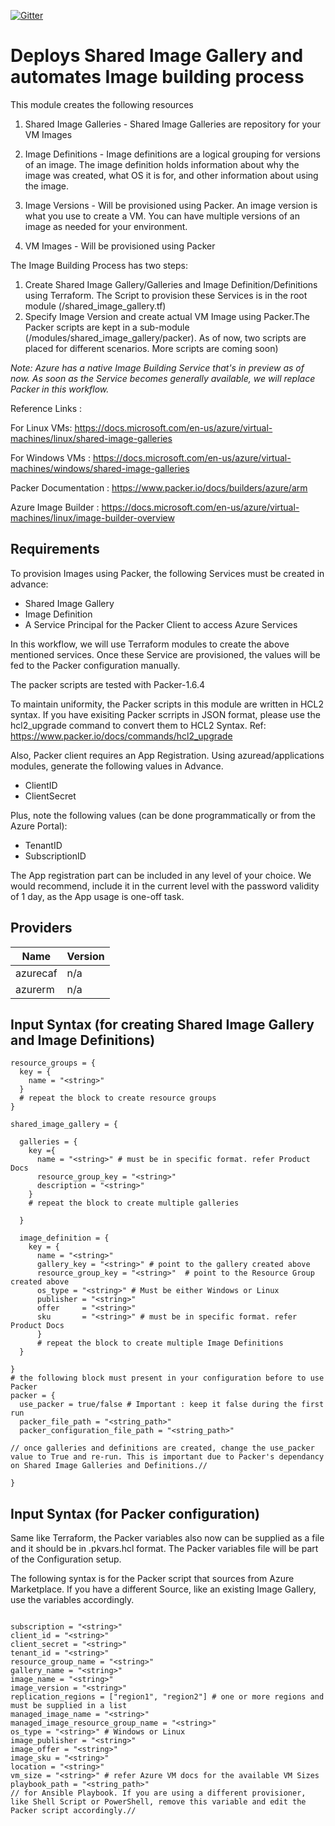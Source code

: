 [![Gitter](https://badges.gitter.im/aztfmod/community.svg)](https://gitter.im/aztfmod/community?utm_source=badge&utm_medium=badge&utm_campaign=pr-badge)

# Deploys Shared Image Gallery and automates Image building process
This module creates the following resources

1. Shared Image Galleries - Shared Image Galleries are repository for your VM Images

2. Image Definitions - Image definitions are a logical grouping for versions of an image. The image definition holds information about why the image was created, what OS it is for, and other information about using the image.

3. Image Versions - Will be provisioned using Packer. An image version is what you use to create a VM. You can have multiple versions of an image as needed for your environment.

4. VM Images - Will be provisioned using Packer


The Image Building Process has two steps:

1. Create Shared Image Gallery/Galleries and Image Definition/Definitions using Terraform. The Script to provision these Services is in the root module (/shared_image_gallery.tf)
2. Specify Image Version and create actual VM Image using Packer.The Packer scripts are kept in a sub-module (/modules/shared_image_gallery/packer). As of now, two scripts are placed for different scenarios. More scripts are coming soon)


*Note: Azure has a native Image Building Service that's in preview as of now. As soon as  the Service becomes generally available, we will replace Packer in this workflow.*

Reference Links :

For Linux VMs: https://docs.microsoft.com/en-us/azure/virtual-machines/linux/shared-image-galleries

For Windows VMs : https://docs.microsoft.com/en-us/azure/virtual-machines/windows/shared-image-galleries 

Packer Documentation : https://www.packer.io/docs/builders/azure/arm

Azure Image Builder : https://docs.microsoft.com/en-us/azure/virtual-machines/linux/image-builder-overview 


## Requirements

To provision Images using Packer, the following Services must be created in advance:
- Shared Image Gallery
- Image Definition
- A Service Principal for the Packer Client to access Azure Services

In this workflow, we will use Terraform modules to create the above mentioned services. Once these Service are provisioned, the values will be fed to the Packer configuration manually.

The packer scripts are tested with Packer-1.6.4

To maintain uniformity, the Packer scripts in this module are written in HCL2 syntax. If you have exisiting Packer scrripts in JSON format, please use the hcl2_upgrade command to convert them to HCL2 Syntax. Ref: https://www.packer.io/docs/commands/hcl2_upgrade

Also, Packer client requires an App Registration. Using azuread/applications modules, generate the following values in Advance. 

- ClientID
- ClientSecret

Plus, note the following values (can be done programmatically or from the Azure Portal):

- TenantID
- SubscriptionID


The App registration part can be included in any level of your choice. We would recommend, include it in the current level with the password validity of 1 day, as the App usage is one-off task. 

## Providers

| Name | Version |
|------|---------|
| azurecaf | n/a |
| azurerm | n/a |

##  Input Syntax (for creating Shared Image Gallery and Image Definitions)
```hcl
resource_groups = {
  key = {
    name = "<string>"
  }
  # repeat the block to create resource groups
}

shared_image_gallery = {

  galleries = {
    key ={
      name = "<string>" # must be in specific format. refer Product Docs
      resource_group_key = "<string>"
      description = "<string>"
    }
    # repeat the block to create multiple galleries

  }

  image_definition = {
    key = {
      name = "<string>"
      gallery_key = "<string>" # point to the gallery created above
      resource_group_key = "<string>"  # point to the Resource Group created above
      os_type = "<string>" # Must be either Windows or Linux
      publisher = "<string>"
      offer     = "<string>"
      sku       = "<string>" # must be in specific format. refer Product Docs
      }
      # repeat the block to create multiple Image Definitions
  }

}
# the following block must present in your configuration before to use Packer
packer = {
  use_packer = true/false # Important : keep it false during the first run
  packer_file_path = "<string_path>"
  packer_configuration_file_path = "<string_path>"

// once galleries and definitions are created, change the use_packer value to True and re-run. This is important due to Packer's dependancy on Shared Image Galleries and Definitions.//

}
```

##  Input Syntax (for Packer configuration)

Same like Terraform, the Packer variables also now can be supplied as a file and it should be in .pkvars.hcl format. The Packer variables file will be part of the Configuration setup.

The following syntax is for the Packer script that sources from Azure Marketplace. If you have a different Source, like an existing Image Gallery, use the variables accordingly.

```hcl

subscription = "<string>"
client_id = "<string>"
client_secret = "<string>"
tenant_id = "<string>"
resource_group_name = "<string>"
gallery_name = "<string>"
image_name = "<string>"
image_version = "<string>"
replication_regions = ["region1", "region2"] # one or more regions and must be supplied in a list
managed_image_name = "<string>"
managed_image_resource_group_name = "<string>"
os_type = "<string>" # Windows or Linux
image_publisher = "<string>"
image_offer = "<string>"
image_sku = "<string>"
location = "<string>"
vm_size = "<string>" # refer Azure VM docs for the available VM Sizes
playbook_path = "<string_path>"  
// for Ansible Playbook. If you are using a different provisioner, like Shell Script or PowerShell, remove this variable and edit the Packer script accordingly.//

```
